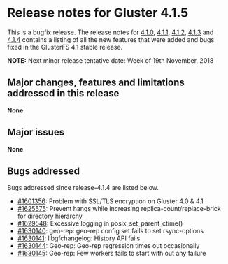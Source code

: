 # Release notes for Gluster 4.1.5

This is a bugfix release. The release notes for [4.1.0](4.1.0.md), [4.1.1](4.1.1.md), [4.1.2](4.1.2.md),
[4.1.3](4.1.3.md) and [4.1.4](4.1.4.md) contains a listing of all the new
features that were added and bugs fixed in the GlusterFS 4.1 stable release.

**NOTE:** Next minor release tentative date: Week of 19th November, 2018

## Major changes, features and limitations addressed in this release

**None**

## Major issues

**None**

## Bugs addressed

Bugs addressed since release-4.1.4 are listed below.

- [#1601356](https://bugzilla.redhat.com/1601356): Problem with SSL/TLS encryption on Gluster 4.0 & 4.1
- [#1625575](https://bugzilla.redhat.com/1625575): Prevent hangs while increasing replica-count/replace-brick for directory hierarchy
- [#1629548](https://bugzilla.redhat.com/1629548): Excessive logging in posix_set_parent_ctime()
- [#1630140](https://bugzilla.redhat.com/1630140): geo-rep: geo-rep config set fails to set rsync-options
- [#1630141](https://bugzilla.redhat.com/1630141): libgfchangelog: History API fails
- [#1630144](https://bugzilla.redhat.com/1630144): Geo-rep: Geo-rep regression times out occasionally
- [#1630145](https://bugzilla.redhat.com/1630145): Geo-rep: Few workers fails to start with out any failure
